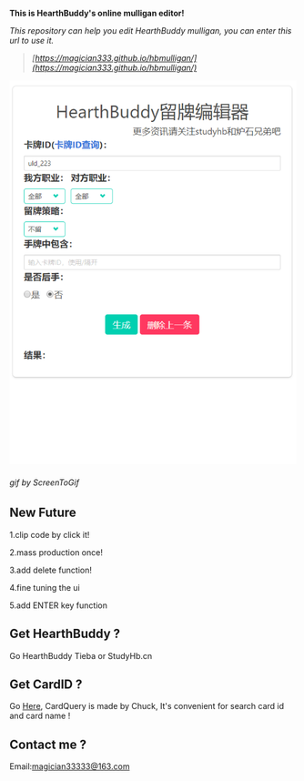 **This is HearthBuddy's online mulligan editor!**

*This repository can help you edit HearthBuddy mulligan, you can enter this url to use it.*

> *[https://magician333.github.io/hbmulligan/](https://magician333.github.io/hbmulligan/)*


![img](hbmul.gif)
###### gif by ScreenToGif

New Future
---
1.clip code by click it!

2.mass production once!

3.add delete function!

4.fine tuning the ui

5.add ENTER key function


Get HearthBuddy ?
---
Go HearthBuddy Tieba or StudyHb.cn

Get CardID ?
---
Go [Here](https://github.com/ChuckHearthstone/CardQuery), CardQuery is made by Chuck, It's convenient for search card id and card name !

Contact me ?
---
Email:magician33333@163.com

